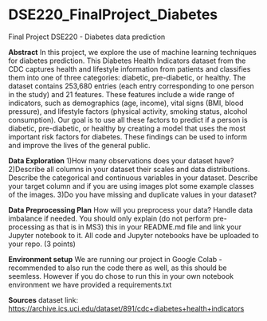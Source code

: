 # DSE220_FinalProject_Diabetes
Final Project DSE220 - Diabetes data prediction

**Abstract**
In this project, we explore the use of machine learning techniques for diabetes prediction. This Diabetes Health Indicators dataset from the CDC captures health and lifestyle information from patients and classifies them into one of three categories: diabetic, pre-diabetic, or healthy. The dataset contains 253,680 entries (each entry corresponding to one person in the study) and 21 features. These features include a wide range of indicators, such as demographics (age, income), vital signs (BMI, blood pressure), and lifestyle factors (physical activity, smoking status, alcohol consumption). Our goal is to use all these factors to predict if a person is diabetic, pre-diabetic, or healthy by creating a model that uses the most important risk factors for diabetes. These findings can be used to inform and improve the lives of the general public.

**Data Exploration**
1)How many observations does your dataset have?
2)Describe all columns in your dataset their scales and data distributions. Describe the categorical and continuous variables in your dataset. Describe your target column and if you are using images plot some example classes of the images.
3)Do you have missing and duplicate values in your dataset?


**Data Preprocessing Plan**
How will you preprocess your data? Handle data imbalance if needed. You should only explain (do not perform pre-processing as that is in MS3) this in your README.md file and link your Jupyter notebook to it. All code and  Jupyter notebooks have be uploaded to your repo. (3 points)


**Environment setup**
We are running our project in Google Colab - recommended to also run the code there as well, as this should be seemless. However if you do chose to run this in your own notebook environment we have provided a requirements.txt

**Sources**
dataset link: 
https://archive.ics.uci.edu/dataset/891/cdc+diabetes+health+indicators
